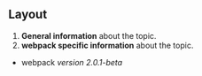 ## Layout

1. **General information** about the topic.
2. **webpack specific information** about the topic.
  * webpack *version 2.0.1-beta*
